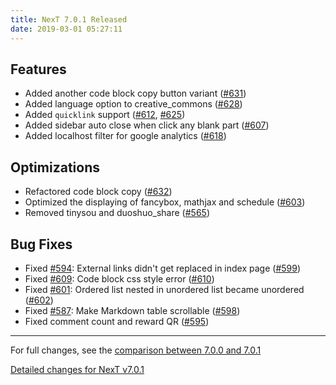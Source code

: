 ```yaml
---
title: NexT 7.0.1 Released
date: 2019-03-01 05:27:11 
---
```


## Features

- Added another code block copy button variant ([#631](https://github.com/theme-next/hexo-theme-next/pull/631))
- Added language option to creative_commons ([#628](https://github.com/theme-next/hexo-theme-next/pull/628))
- Added `quicklink` support ([#612](https://github.com/theme-next/hexo-theme-next/pull/612), [#625](https://github.com/theme-next/hexo-theme-next/pull/625))
- Added sidebar auto close when click any blank part ([#607](https://github.com/theme-next/hexo-theme-next/pull/607))
- Added localhost filter for google analytics ([#618](https://github.com/theme-next/hexo-theme-next/pull/618))

## Optimizations

- Refactored code block copy ([#632](https://github.com/theme-next/hexo-theme-next/pull/632))
- Optimized the displaying of fancybox, mathjax and schedule ([#603](https://github.com/theme-next/hexo-theme-next/pull/603))
- Removed tinysou and duoshuo_share ([#565](https://github.com/theme-next/hexo-theme-next/pull/565))

## Bug Fixes

- Fixed [#594](https://github.com/theme-next/hexo-theme-next/pull/594): External links didn't get replaced in index page ([#599](https://github.com/theme-next/hexo-theme-next/pull/599))
- Fixed [#609](https://github.com/theme-next/hexo-theme-next/pull/609): Code block css style error ([#610](https://github.com/theme-next/hexo-theme-next/pull/610))
- Fixed [#601](https://github.com/theme-next/hexo-theme-next/pull/601): Ordered list nested in unordered list became unordered ([#602](https://github.com/theme-next/hexo-theme-next/pull/602))
- Fixed [#587](https://github.com/theme-next/hexo-theme-next/pull/587): Make Markdown table scrollable ([#598](https://github.com/theme-next/hexo-theme-next/pull/598))
- Fixed comment count and reward QR ([#595](https://github.com/theme-next/hexo-theme-next/pull/595))

***

For full changes, see the [comparison between 7.0.0 and 7.0.1](https://github.com/theme-next/hexo-theme-next/compare/v7.0.0...v7.0.1)


[Detailed changes for NexT v7.0.1](https://github.com/theme-next/hexo-theme-next/releases/tag/v7.0.1)
